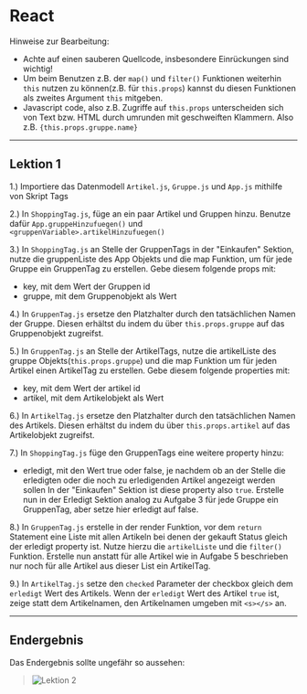 # React
Hinweise zur Bearbeitung:
- Achte auf einen sauberen Quellcode, insbesondere Einrückungen sind wichtig!
- Um beim Benutzen z.B. der `map()` und `filter()` Funktionen weiterhin `this` nutzen zu können(z.B. für `this.props`) kannst du
  diesen Funktionen als zweites Argument `this` mitgeben.
- Javascript code, also z.B. Zugriffe auf `this.props` unterscheiden sich von Text bzw. HTML durch umrunden mit geschweiften Klammern.
Also z.B. `{this.props.gruppe.name}` 
---
## Lektion 1

1.) Importiere das Datenmodell `Artikel.js`, `Gruppe.js` und `App.js` mithilfe von  Skript Tags

2.) In `ShoppingTag.js`, füge an ein paar Artikel und Gruppen hinzu. 
Benutze dafür `App.gruppeHinzufuegen()` und `<gruppenVariable>.artikelHinzufuegen()` 

3.) In `ShoppingTag.js` an Stelle der GruppenTags in der "Einkaufen" Sektion, nutze die gruppenListe des App Objekts und die map Funktion, um für 
jede Gruppe ein GruppenTag zu erstellen. Gebe diesem folgende props mit:
- key, mit dem Wert der Gruppen id
- gruppe, mit dem Gruppenobjekt als Wert

4.) In `GruppenTag.js` ersetze den Platzhalter durch den tatsächlichen Namen der Gruppe.
Diesen erhältst du indem du über `this.props.gruppe` auf das Gruppenobjekt zugreifst.

5.) In `GruppenTag.js` an Stelle der ArtikelTags, nutze die artikelListe des gruppe Objekts(`this.props.gruppe`) und die map Funktion 
um für jeden Artikel einen ArtikelTag zu erstellen. Gebe diesem folgende properties mit:
- key, mit dem Wert der artikel id
- artikel, mit dem Artikelobjekt als Wert

6.) In `ArtikelTag.js` ersetze den Platzhalter durch den tatsächlichen Namen des Artikels.
Diesen erhältst du indem du über `this.props.artikel` auf das Artikelobjekt zugreifst.

7.) In `ShoppingTag.js` füge den GruppenTags eine weitere property hinzu:
- erledigt, mit den Wert true oder false, je nachdem ob an der Stelle die erledigten oder die noch zu erledigenden Artikel angezeigt werden sollen
In der "Einkaufen" Sektion ist diese property also `true`.
Erstelle nun in der Erledigt Sektion analog zu Aufgabe 3 für jede Gruppe ein GruppenTag, aber setze hier erledigt auf false.

8.) In `GruppenTag.js` erstelle in der render Funktion, vor dem `return` Statement eine Liste mit allen Artikeln bei denen der gekauft Status gleich der erledigt property ist.
Nutze hierzu die `artikelListe` und die `filter()` Funktion.
Erstelle nun anstatt für alle Artikel wie in Aufgabe 5 beschrieben nur noch für alle Artikel aus dieser List ein ArtikelTag.

9.) In `ArtikelTag.js` setze den `checked` Parameter der checkbox gleich dem `erledigt` Wert des Artikels.
Wenn der `erledigt` Wert des Artikel `true` ist, zeige statt dem Artikelnamen, den Artikelnamen umgeben mit `<s></s>` an.

---

## Endergebnis
Das Endergebnis sollte ungefähr so aussehen:  
>![Lektion 2](../../img/lösungsBilder/lektion2.png)
